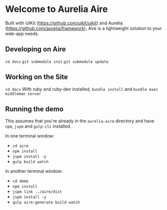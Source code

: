 # Welcome to Aurelia Aire

Built with UIKit (https://github.com/uikit/uikit) and Aurelia (https://github.com/aurelia/framework), Aire is a lightweight solution to your web-app needs.

## Developing on Aire
`cd docs`
`git submodule init`
`git submodule update`

## Working on the Site
`cd docs`
With ruby and ruby-dev installed, `bundle install` and `bundle exec middleman server`

## Running the demo
This assumes that you're already in the `aurelia-aire` directory and have `npm`, `jspm` and `gulp-cli` installed.

In one terminal window:
- `cd aire`
- `npm install`
- `jspm install -y`
- `gulp build watch`

In another terminal window:
- `cd demo`
- `npm install`
- `jspm link ../aire/dist`
- `jspm install -y`
- `gulp aire:generate build watch`
